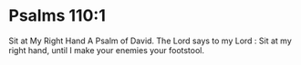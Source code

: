 # Psalms 110:1

Sit at My Right Hand A Psalm of David. The Lord says to my Lord : Sit at my right hand, until I make your enemies your footstool.

